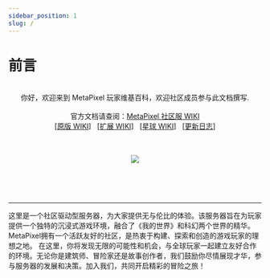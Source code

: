 ```yaml
---
sidebar_position: 1
slug: /
---
```


# 前言


<center>
<br />你好，欢迎来到 MetaPixel 玩家维基百科，欢迎社区成员参与此文档撰写.
<br />
<br />官方文档请查阅：<a href="https://docs.qq.com/doc/DUUphWlJScHFsRXZZ">MetaPixel 社区服 WIKI</a>
<br />[<a href="https://docs.qq.com/doc/DUWNIa29aa1RBaFFP">原版 WIKI</a>]&nbsp;&nbsp;&nbsp;[<a href="https://docs.qq.com/doc/DUWVxRkl4TEx6bWtF">扩展 WIKI</a>]&nbsp;&nbsp;&nbsp;[<a href="https://docs.qq.com/doc/DUU5NTG90enpvSUJz">星球 WIKI</a>]&nbsp;&nbsp;&nbsp;[<a href="https://docs.qq.com/doc/DUUVCb3pnSFBhd2dw">更新日志</a>]
<br />
<br />
<br />

![](/img/logo.png)

<br />
<br />
<br />
</center>

---

这里是一个社区驱动型服务器，为大家提供无与伦比的体验。该服务器旨在为玩家提供一个独特的沉浸式游戏环境，融合了《我的世界》和科幻两个世界的精华。MetaPixel拥有一个活跃友好的社区，是热衷于构建、探索和创造的游戏玩家的理想之地。
在这里，你将发现无限的可能性和机会，与全球玩家一起建立友好合作的环境。无论你是建筑师、冒险家还是故事创作者，我们鼓励你尽情展现才华，参与服务器的发展和决策。加入我们，共同开启精彩的冒险之旅！
